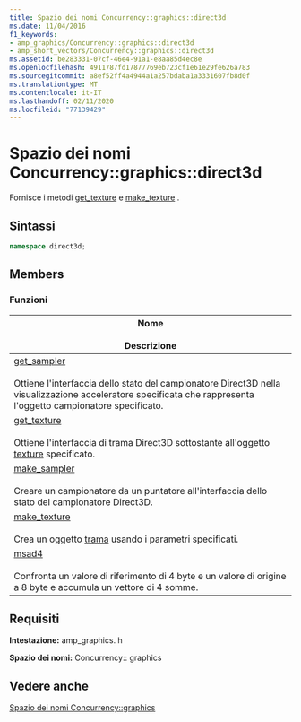 ```yaml
---
title: Spazio dei nomi Concurrency::graphics::direct3d
ms.date: 11/04/2016
f1_keywords:
- amp_graphics/Concurrency::graphics::direct3d
- amp_short_vectors/Concurrency::graphics::direct3d
ms.assetid: be283331-07cf-46e4-91a1-e8aa85d4ec8e
ms.openlocfilehash: 4911787fd17877769eb723cf1e61e29fe626a783
ms.sourcegitcommit: a8ef52ff4a4944a1a257bdaba1a3331607fb8d0f
ms.translationtype: MT
ms.contentlocale: it-IT
ms.lasthandoff: 02/11/2020
ms.locfileid: "77139429"
---
```

# <a name="concurrencygraphicsdirect3d-namespace"></a>Spazio dei nomi Concurrency::graphics::direct3d

Fornisce i metodi [get_texture](concurrency-graphics-direct3d-namespace-functions.md#get_texture) e [make_texture](concurrency-graphics-direct3d-namespace-functions.md#make_texture) .

## <a name="syntax"></a>Sintassi

```cpp
namespace direct3d;
```

## <a name="members"></a>Members

### <a name="functions"></a>Funzioni

|Nome<br /><br /> Descrizione|
|--------------------------|
|[get_sampler](concurrency-graphics-direct3d-namespace-functions.md#get_sampler)<br /><br /> Ottiene l'interfaccia dello stato del campionatore Direct3D nella visualizzazione acceleratore specificata che rappresenta l'oggetto campionatore specificato.|
|[get_texture](concurrency-graphics-direct3d-namespace-functions.md#get_texture)<br /><br /> Ottiene l'interfaccia di trama Direct3D sottostante all'oggetto [texture](texture-class.md) specificato.|
|[make_sampler](concurrency-graphics-direct3d-namespace-functions.md#make_sampler)<br /><br /> Creare un campionatore da un puntatore all'interfaccia dello stato del campionatore Direct3D.|
|[make_texture](concurrency-graphics-direct3d-namespace-functions.md#make_texture)<br /><br /> Crea un oggetto [trama](texture-class.md) usando i parametri specificati.|
|[msad4](concurrency-graphics-direct3d-namespace-functions.md#msad4)<br /><br /> Confronta un valore di riferimento di 4 byte e un valore di origine a 8 byte e accumula un vettore di 4 somme.|

## <a name="requirements"></a>Requisiti

**Intestazione:** amp_graphics. h

**Spazio dei nomi:** Concurrency:: graphics

## <a name="see-also"></a>Vedere anche

[Spazio dei nomi Concurrency::graphics](concurrency-graphics-namespace.md)
